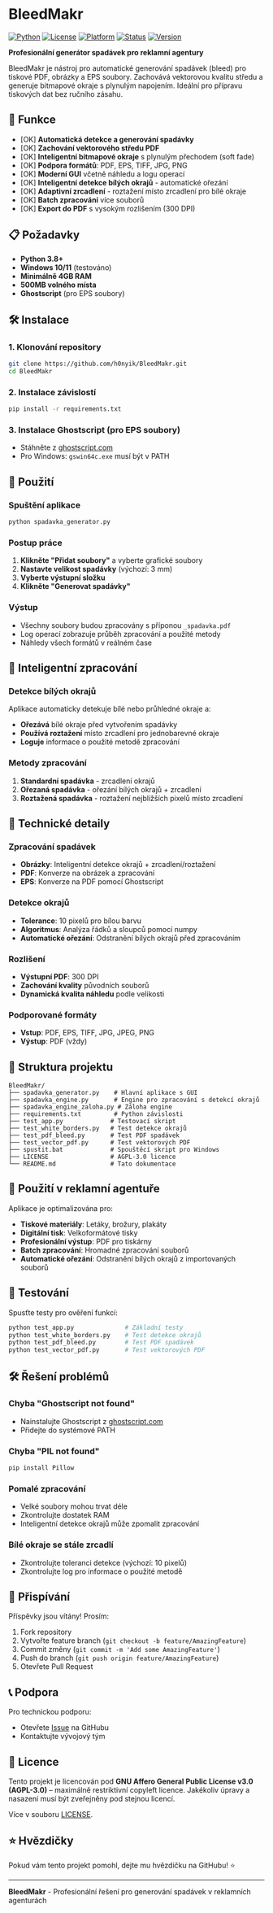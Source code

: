 # BleedMakr

[![Python](https://img.shields.io/badge/Python-3.8+-blue.svg)](https://www.python.org/downloads/)
[![License](https://img.shields.io/badge/License-AGPL%203.0-green.svg)](https://www.gnu.org/licenses/agpl-3.0)
[![Platform](https://img.shields.io/badge/Platform-Windows-lightgrey.svg)](https://www.microsoft.com/windows)
[![Status](https://img.shields.io/badge/Status-Pre%20Alpha-orange.svg)](https://github.com/h0nyik/BleedMakr)
[![Version](https://img.shields.io/badge/Version-0.0.1-blue.svg)](https://github.com/h0nyik/BleedMakr/releases)

**Profesionální generátor spadávek pro reklamní agentury**

BleedMakr je nástroj pro automatické generování spadávek (bleed) pro tiskové PDF, obrázky a EPS soubory. Zachovává vektorovou kvalitu středu a generuje bitmapové okraje s plynulým napojením. Ideální pro přípravu tiskových dat bez ručního zásahu.

## 🚀 Funkce

- [OK] **Automatická detekce a generování spadávky**
- [OK] **Zachování vektorového středu PDF**
- [OK] **Inteligentní bitmapové okraje** s plynulým přechodem (soft fade)
- [OK] **Podpora formátů**: PDF, EPS, TIFF, JPG, PNG
- [OK] **Moderní GUI** včetně náhledu a logu operací
- [OK] **Inteligentní detekce bílých okrajů** - automatické ořezání
- [OK] **Adaptivní zrcadlení** - roztažení místo zrcadlení pro bílé okraje
- [OK] **Batch zpracování** více souborů
- [OK] **Export do PDF** s vysokým rozlišením (300 DPI)

## 📋 Požadavky

- **Python 3.8+**
- **Windows 10/11** (testováno)
- **Minimálně 4GB RAM**
- **500MB volného místa**
- **Ghostscript** (pro EPS soubory)

## 🛠️ Instalace

### 1. Klonování repository
```bash
git clone https://github.com/h0nyik/BleedMakr.git
cd BleedMakr
```

### 2. Instalace závislostí
```bash
pip install -r requirements.txt
```

### 3. Instalace Ghostscript (pro EPS soubory)
- Stáhněte z [ghostscript.com](https://ghostscript.com/)
- Pro Windows: `gswin64c.exe` musí být v PATH

## 🎯 Použití

### Spuštění aplikace
```bash
python spadavka_generator.py
```

### Postup práce
1. **Klikněte "Přidat soubory"** a vyberte grafické soubory
2. **Nastavte velikost spadávky** (výchozí: 3 mm)
3. **Vyberte výstupní složku**
4. **Klikněte "Generovat spadávky"**

### Výstup
- Všechny soubory budou zpracovány s příponou `_spadavka.pdf`
- Log operací zobrazuje průběh zpracování a použité metody
- Náhledy všech formátů v reálném čase

## 🧠 Inteligentní zpracování

### Detekce bílých okrajů
Aplikace automaticky detekuje bílé nebo průhledné okraje a:
- **Ořezává** bílé okraje před vytvořením spadávky
- **Používá roztažení** místo zrcadlení pro jednobarevné okraje
- **Loguje** informace o použité metodě zpracování

### Metody zpracování
1. **Standardní spadávka** - zrcadlení okrajů
2. **Ořezaná spadávka** - ořezání bílých okrajů + zrcadlení
3. **Roztažená spadávka** - roztažení nejbližších pixelů místo zrcadlení

## 🔧 Technické detaily

### Zpracování spadávek
- **Obrázky**: Inteligentní detekce okrajů + zrcadlení/roztažení
- **PDF**: Konverze na obrázek a zpracování
- **EPS**: Konverze na PDF pomocí Ghostscript

### Detekce okrajů
- **Tolerance**: 10 pixelů pro bílou barvu
- **Algoritmus**: Analýza řádků a sloupců pomocí numpy
- **Automatické ořezání**: Odstranění bílých okrajů před zpracováním

### Rozlišení
- **Výstupní PDF**: 300 DPI
- **Zachování kvality** původních souborů
- **Dynamická kvalita náhledu** podle velikosti

### Podporované formáty
- **Vstup**: PDF, EPS, TIFF, JPG, JPEG, PNG
- **Výstup**: PDF (vždy)

## 📁 Struktura projektu

```
BleedMakr/
├── spadavka_generator.py    # Hlavní aplikace s GUI
├── spadavka_engine.py       # Engine pro zpracování s detekcí okrajů
├── spadavka_engine_zaloha.py # Záloha engine
├── requirements.txt         # Python závislosti
├── test_app.py             # Testovací skript
├── test_white_borders.py   # Test detekce okrajů
├── test_pdf_bleed.py       # Test PDF spadávek
├── test_vector_pdf.py      # Test vektorových PDF
├── spustit.bat             # Spouštěcí skript pro Windows
├── LICENSE                 # AGPL-3.0 licence
└── README.md               # Tato dokumentace
```

## 🎯 Použití v reklamní agentuře

Aplikace je optimalizována pro:
- **Tiskové materiály**: Letáky, brožury, plakáty
- **Digitální tisk**: Velkoformátové tisky
- **Profesionální výstup**: PDF pro tiskárny
- **Batch zpracování**: Hromadné zpracování souborů
- **Automatické ořezání**: Odstranění bílých okrajů z importovaných souborů

## 🧪 Testování

Spusťte testy pro ověření funkcí:
```bash
python test_app.py              # Základní testy
python test_white_borders.py    # Test detekce okrajů
python test_pdf_bleed.py        # Test PDF spadávek
python test_vector_pdf.py       # Test vektorových PDF
```

## 🛠️ Řešení problémů

### Chyba "Ghostscript not found"
- Nainstalujte Ghostscript z [ghostscript.com](https://ghostscript.com/)
- Přidejte do systémové PATH

### Chyba "PIL not found"
```bash
pip install Pillow
```

### Pomalé zpracování
- Velké soubory mohou trvat déle
- Zkontrolujte dostatek RAM
- Inteligentní detekce okrajů může zpomalit zpracování

### Bílé okraje se stále zrcadlí
- Zkontrolujte toleranci detekce (výchozí: 10 pixelů)
- Zkontrolujte log pro informace o použité metodě

## 🤝 Přispívání

Příspěvky jsou vítány! Prosím:

1. Fork repository
2. Vytvořte feature branch (`git checkout -b feature/AmazingFeature`)
3. Commit změny (`git commit -m 'Add some AmazingFeature'`)
4. Push do branch (`git push origin feature/AmazingFeature`)
5. Otevřete Pull Request

## 📞 Podpora

Pro technickou podporu:
- Otevřete [Issue](https://github.com/h0nyik/BleedMakr/issues) na GitHubu
- Kontaktujte vývojový tým

## 📄 Licence

Tento projekt je licencován pod **GNU Affero General Public License v3.0 (AGPL-3.0)** – maximálně restriktivní copyleft licence. Jakékoliv úpravy a nasazení musí být zveřejněny pod stejnou licencí.

Více v souboru [LICENSE](LICENSE).

## ⭐ Hvězdičky

Pokud vám tento projekt pomohl, dejte mu hvězdičku na GitHubu! ⭐

---

**BleedMakr** - Profesionální řešení pro generování spadávek v reklamních agenturách 